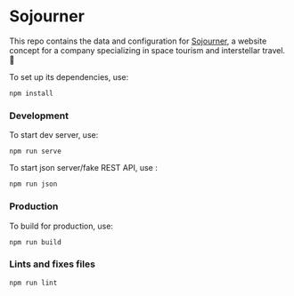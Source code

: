 # Sojourner

This repo contains the data and configuration for [Sojourner](https://sojourner.netlify.app), a website concept for a company specializing in space tourism and interstellar travel. 🚀

To set up its dependencies, use:
```
npm install
```

### Development
To start dev server, use:
```
npm run serve
```

To start json server/fake REST API, use :
```
npm run json
```

### Production
To build for production, use:
```
npm run build
```

### Lints and fixes files
```
npm run lint
```
